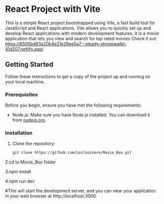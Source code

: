 # React Project with Vite

This is a simple React project bootstrapped using Vite, a fast build tool for JavaScript and React applications. Vite allows you to quickly set up and develop React applications with modern development features.
It is a movie application that lets you view and search for top rated movies
Check it out: https://6505bd93a20b4e21e28ee5a7--steady-stroopwafel-41d207.netlify.app/
## Getting Started

Follow these instructions to get a copy of the project up and running on your local machine.

### Prerequisites

Before you begin, ensure you have met the following requirements:

- Node.js: Make sure you have Node.js installed. You can download it from [nodejs.org](https://nodejs.org/).

### Installation

1. Clone the repository:

   ```bash
   git clone https://github.com/Leilasinore/Movie_Box.git
   
2.cd to Movie_Box folder

3.npm install

4.npm run dev

#This will start the development server, and you can view your application in your web browser at http://localhost:3000.
